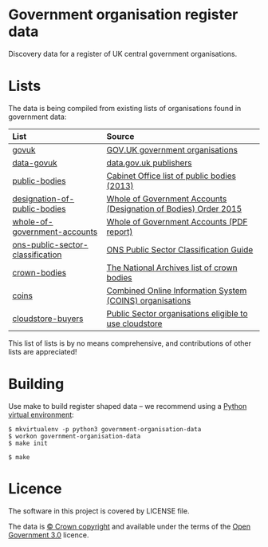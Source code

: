 # Government organisation register data

Discovery data for a register of UK central government organisations.

# Lists

The data is being compiled from existing lists of organisations found in government data:

| List | Source |
| :---         |    :--- |
|[govuk](lists/govuk) |[GOV.UK government organisations](https://www.gov.uk/government/organisations)|
|[data-govuk](lists/data-govuk) |[data.gov.uk publishers](https://data.gov.uk/publisher)|
|[public-bodies](lists/public-bodies) |[Cabinet Office list of public bodies (2013)](https://www.gov.uk/government/publications/public-bodies-2013)|
|[designation-of-public-bodies](lists/designation-of-public-bodies) |[Whole of Government Accounts (Designation of Bodies) Order 2015](http://www.legislation.gov.uk/uksi/2015/1655/made)|
|[whole-of-government-accounts](lists/whole-of-government-accounts) |[Whole of Government Accounts (PDF report)](https://www.gov.uk/government/collections/whole-of-government-accounts)|
|[ons-public-sector-classification](lists/ons-public-sector-classification) |[ONS Public Sector Classification Guide](https://www.ons.gov.uk/economy/nationalaccounts/uksectoraccounts/datasets/publicsectorclassificationguide)|
|[crown-bodies](lists/crown-bodies) |[The National Archives list of crown bodies](http://www.nationalarchives.gov.uk/information-management/re-using-public-sector-information/copyright-and-re-use/uk-crown-bodies/)|
|[coins](lists/coins) |[Combined Online Information System (COINS) organisations](https://www.whatdotheyknow.com/cy/request/list_of_public_bodies_in_the_coi#incoming-69457)|
|[cloudstore-buyers](lists/cloudstore-buyers) |[Public Sector organisations eligible to use cloudstore](https://www.gov.uk/government/publications/public-sector-organisations-eligible-to-use-cloudstore)|


This list of lists is by no means comprehensive, and contributions of other lists are appreciated!

# Building

Use make to build register shaped data
– we recommend using a [Python virtual environment](http://virtualenvwrapper.readthedocs.org/en/latest/):

    $ mkvirtualenv -p python3 government-organisation-data
    $ workon government-organisation-data
    $ make init

    $ make

# Licence

The software in this project is covered by LICENSE file.

The data is [© Crown copyright](http://www.nationalarchives.gov.uk/information-management/re-using-public-sector-information/copyright-and-re-use/crown-copyright/)
and available under the terms of the [Open Government 3.0](https://www.nationalarchives.gov.uk/doc/open-government-licence/version/3/) licence.
